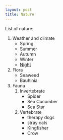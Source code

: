 ```yaml
---
layout: post
title: Nature
---
```


List of nature:

1. Weather and climate
   - Spring
   - Summer
   - Autumn
   - Winter
   - [Night](Night)
2. Flora
   - Seaweed
   - Bauhinia
3. Fauna
   1. Invertebrate
      - Spider
      - Sea Cucumber
      - Sea Star
   2. Vertebrate
      - therapy dogs
      - stray cats
      - Kingfisher
      - Crow
   
